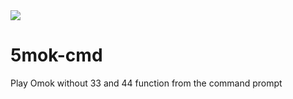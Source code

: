 <img src="https://img.shields.io/badge/version-1.0.0-brightgreen" />

# 5mok-cmd
Play Omok without 33 and 44 function from the command prompt